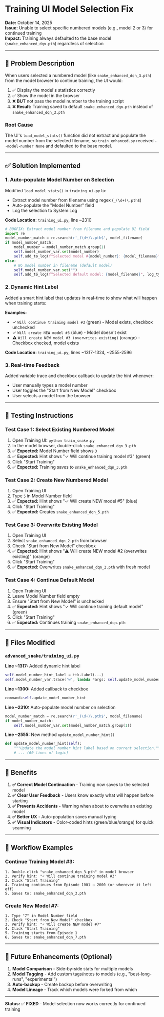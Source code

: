 # Training UI Model Selection Fix

**Date:** October 14, 2025  
**Issue:** Unable to select specific numbered models (e.g., model 2 or 3) for continued training  
**Impact:** Training always defaulted to the base model (`snake_enhanced_dqn.pth`) regardless of selection

---

## 🐛 **Problem Description**

When users selected a numbered model (like `snake_enhanced_dqn_3.pth`) from the model browser to continue training, the UI would:

1. ✅ Display the model's statistics correctly
2. ✅ Show the model in the browser
3. ❌ **BUT** not pass the model number to the training script
4. ❌ **Result:** Training saved to default `snake_enhanced_dqn.pth` instead of `snake_enhanced_dqn_3.pth`

### Root Cause

The UI's `load_model_stats()` function did not extract and populate the model number from the selected filename, so `train_enhanced.py` received `--model-number None` and defaulted to the base model.

---

## ✅ **Solution Implemented**

### 1. **Auto-populate Model Number on Selection**

Modified `load_model_stats()` in `training_ui.py` to:
- Extract model number from filename using regex (`_(\d+)\.pth$`)
- Auto-populate the "Model Number" field
- Log the selection to System Log

**Code Location:** `training_ui.py`, line ~2310

```python
# BUGFIX: Extract model number from filename and populate UI field
import re
model_number_match = re.search(r'_(\d+)\.pth$', model_filename)
if model_number_match:
    model_number = model_number_match.group(1)
    self.model_number_var.set(model_number)
    self.add_to_log(f"Selected model #{model_number}: {model_filename}", log_type="system")
else:
    # No model number in filename (default model)
    self.model_number_var.set("")
    self.add_to_log(f"Selected default model: {model_filename}", log_type="system")
```

### 2. **Dynamic Hint Label**

Added a smart hint label that updates in real-time to show what will happen when training starts:

**Examples:**
- ✓ `Will continue training model #3` (green) - Model exists, checkbox unchecked
- ✓ `Will create NEW model #5` (blue) - Model doesn't exist
- ⚠ `Will create NEW model #3 (overwrites existing)` (orange) - Checkbox checked, model exists

**Code Location:** `training_ui.py`, lines ~1317-1324, ~2555-2596

### 3. **Real-time Feedback**

Added variable trace and checkbox callback to update the hint whenever:
- User manually types a model number
- User toggles the "Start from New Model" checkbox
- User selects a model from the browser

---

## 🧪 **Testing Instructions**

### Test Case 1: Select Existing Numbered Model
1. Open Training UI: `python train_snake.py`
2. In the model browser, double-click `snake_enhanced_dqn_3.pth`
3. ✅ **Expected:** Model Number field shows `3`
4. ✅ **Expected:** Hint shows "✓ Will continue training model #3" (green)
5. Click "Start Training"
6. ✅ **Expected:** Training saves to `snake_enhanced_dqn_3.pth`

### Test Case 2: Create New Numbered Model
1. Open Training UI
2. Type `5` in Model Number field
3. ✅ **Expected:** Hint shows "✓ Will create NEW model #5" (blue)
4. Click "Start Training"
5. ✅ **Expected:** Creates `snake_enhanced_dqn_5.pth`

### Test Case 3: Overwrite Existing Model
1. Open Training UI
2. Select `snake_enhanced_dqn_2.pth` from browser
3. Check "Start from New Model" checkbox
4. ✅ **Expected:** Hint shows "⚠ Will create NEW model #2 (overwrites existing)" (orange)
5. Click "Start Training"
6. ✅ **Expected:** Overwrites `snake_enhanced_dqn_2.pth` with fresh model

### Test Case 4: Continue Default Model
1. Open Training UI
2. Leave Model Number field empty
3. Ensure "Start from New Model" is unchecked
4. ✅ **Expected:** Hint shows "✓ Will continue training default model" (green)
5. Click "Start Training"
6. ✅ **Expected:** Continues training `snake_enhanced_dqn.pth`

---

## 📝 **Files Modified**

### `advanced_snake/training_ui.py`

**Line ~1317:** Added dynamic hint label
```python
self.model_number_hint_label = ttk.Label(...)
self.model_number_var.trace('w', lambda *args: self.update_model_number_hint())
```

**Line ~1300:** Added callback to checkbox
```python
command=self.update_model_number_hint
```

**Line ~2310:** Auto-populate model number on selection
```python
model_number_match = re.search(r'_(\d+)\.pth$', model_filename)
if model_number_match:
    self.model_number_var.set(model_number_match.group(1))
```

**Line ~2555:** New method `update_model_number_hint()`
```python
def update_model_number_hint(self):
    """Update the model number hint label based on current selection."""
    # ... (60 lines of logic)
```

---

## 🎯 **Benefits**

1. **✅ Correct Model Continuation** - Training now saves to the selected model
2. **✅ Clear User Feedback** - Users know exactly what will happen before starting
3. **✅ Prevents Accidents** - Warning when about to overwrite an existing model
4. **✅ Better UX** - Auto-population saves manual typing
5. **✅ Visual Indicators** - Color-coded hints (green/blue/orange) for quick scanning

---

## 🔄 **Workflow Examples**

### Continue Training Model #3:
```
1. Double-click "snake_enhanced_dqn_3.pth" in model browser
2. Verify hint: "✓ Will continue training model #3"
3. Click "Start Training"
4. Training continues from Episode 1001 → 2000 (or wherever it left off)
5. Saves to: snake_enhanced_dqn_3.pth
```

### Create New Model #7:
```
1. Type "7" in Model Number field
2. Check "Start from New Model" checkbox
3. Verify hint: "✓ Will create NEW model #7"
4. Click "Start Training"
5. Training starts from Episode 1
6. Saves to: snake_enhanced_dqn_7.pth
```

---

## 🚀 **Future Enhancements** (Optional)

1. **Model Comparison** - Side-by-side stats for multiple models
2. **Model Tagging** - Add custom tags/notes to models (e.g., "best-long-runs", "experimental")
3. **Auto-backup** - Create backup before overwriting
4. **Model Lineage** - Track which models were forked from which

---

**Status:** ✅ **FIXED** - Model selection now works correctly for continued training
